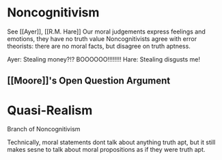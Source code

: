 # Noncognitivism
See [[Ayer]], [[R.M. Hare]]
Our moral judgements express feelings and emotions, they have no truth value
Noncognitivists agree with error theorists: there are no moral facts, but disagree on truth aptness.

Ayer: Stealing money?!? BOOOOOO!!!!!!!!
Hare: Stealing disgusts me! 

## [[Moore]]'s Open Question Argument


# Quasi-Realism
Branch of Noncognitivism

Technically, moral statements dont talk about anything truth apt, but it still makes sesne to talk about moral propositions as if they were truth apt.